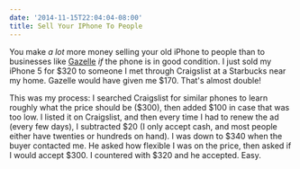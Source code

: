 ```yaml
---
date: '2014-11-15T22:04:04-08:00'
title: Sell Your IPhone To People
---
```


You make *a lot* more money selling your old iPhone to people than to businesses like [Gazelle](http://gazelle.com) *if* the phone is in good condition. I just sold my iPhone 5 for $320 to someone I met through Craigslist at a Starbucks near my home. Gazelle would have given me $170. That's almost double!

This was my process: I searched Craigslist for similar phones to learn roughly what the price should be ($300), then added $100 in case that was too low. I listed it on Craigslist, and then every time I had to renew the ad (every few days), I subtracted $20 (I only accept cash, and most people either have twenties or hundreds on hand). I was down to $340 when the buyer contacted me. He asked how flexible I was on the price, then asked if I would accept $300. I countered with $320 and he accepted. Easy.
